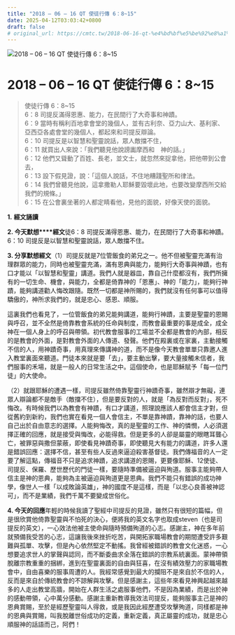 ```yaml
---
title: "2018 – 06 – 16 QT 使徒行傳 6：8~15"
date: 2025-04-12T03:03:42+0800
draft: false
# original_url: https://cmtc.tw/2018-06-16-qt-%e4%bd%bf%e5%be%92%e8%a1%8c%e5%82%b3-6%ef%bc%9a815
---
```


![2018 – 06 – 16 QT 使徒行傳 6：8~15](/images/qt.jpg   "2018 – 06 – 16 QT 使徒行傳 6：8~15")

# 2018 – 06 – 16 QT 使徒行傳 6：8~15

> 使徒行傳 6：8~15  
> 6：8 司提反滿得恩惠、能力，在民間行了大奇事和神蹟。  
> 6：9 當時有稱利百地拿會堂的幾個人，並有古利奈、亞力山大、基利家、亞西亞各處會堂的幾個人，都起來和司提反辯論。  
> 6：10 司提反是以智慧和聖靈說話，眾人敵擋不住，  
> 6：11 就買出人來說：「我們聽見他說謗讟摩西和　神的話。」  
> 6：12 他們又聳動了百姓、長老，並文士，就忽然來捉拿他，把他帶到公會去，  
> 6：13 設下假見證，說：「這個人說話，不住地糟踐聖所和律法。  
> 6：14 我們曾聽見他說，這拿撒勒人耶穌要毀壞此地，也要改變摩西所交給我們的規條。」  
> 6：15 在公會裏坐著的人都定睛看他，見他的面貌，好像天使的面貌。

**1.** **經文誦讀**

**2. 今天默想****經文**徒6：8 司提反滿得恩惠、能力，在民間行了大奇事和神蹟。  
6：10 司提反是以智慧和聖靈說話，眾人敵擋不住。

**3. 分享默想經文**（1）司提反就是7位管飯食的弟兄之一。他不但被聖靈充滿有治理群眾的能力，同時也被聖靈充滿，滿有恩典與能力，能夠行大奇事與神蹟，也有口才能以「以智慧和聖靈」講道。我們人就是器皿，靠自己什麼都沒有，我們所擁有的一切生命、機會，與能力，全都是倚靠神的「恩惠」、神的「能力」，能夠行神蹟，能夠講道勸人悔改跟隨。既然一切都是神所賜的，我們就沒有任何事可以值得驕傲的，神所求我們的，就是忠心、感恩、順服。

這裏我們也看見了，一位管飯食的弟兄能夠講道，能夠行神蹟，主要是聖靈的恩賜與呼召，並不全然是倚靠教會系統的任命與制度，而教會最重要的事是成全，成全神在一個人身上的呼召與帶領。初代教會服事的工場並不全都是教會的內部，相反的是教會的外面，是對教會外面的人傳道、發聲。他們在殿裏或在家裏，主動接觸不信的人，用神蹟奇事，用真理來傳講神的道，而不是像今天教會單單只靠邀人進入教堂裏面來聽道。門徒本來就是要「去」，要主動出擊，要大量接觸未信者，我們服事的禾場，就是一般人的日常生活之中。這個使命，也是耶穌賦予「每一位門徒」的大使命。

（2）就跟耶穌的遭遇一樣，司提反雖然倚靠聖靈行神蹟奇事，雖然辯才無礙，連眾人辯論都不是敵手（敵擋不住），但是要反對的人，就是「為反對而反對」，死不悔改。有時候我們以為教會有神蹟，有口才講道，照理說應該人都會信主才對，但從舊約到新約，我們也實在看見一個人會信主，不單是靠神蹟，靠神的話，也要人自己出於自由意志的選擇。人能夠悔改，真的是聖靈的工作、神的憐憫，人必須選擇正確的回應，就是接受與悔改，必能得救。但是更多的人卻是屬靈的眼瞎耳聾心亡，被罪惡與撒但蒙蔽，即使看見神蹟奇事，即使聽見大有能力的講道，許多人還是錯誤回應：選擇不信，甚至有些人反過來逼迫殺害基督徒。我們傳福音的人一定要了解這點，傳福音不只是追求神蹟，追求講道的恩賜，更要像耶穌、12使徒、司提反、保羅、歷世歷代的門徒一樣，要隨時準備被逼迫與殉道。服事主能夠帶人信主是神的恩典，能夠為主被逼迫與殉道更是恩典。我們不能只有錯誤的成功神學，像世人一樣「以成敗論英雄」，神的國度不是這樣，而是「以忠心良善被神認可」，而不是業績，我們千萬不要變成世俗化。

**4. 今天的回應**年輕的時候我讀了聖經中司提反的見證，雖然只有很短的篇幅，但是很欣賞他倚靠聖靈與不怕死的決心，便將我的英文名字也取成steven（也是司提反的英文），一心效法他被主使命與隨時預備殉道的心志。感謝主，神在多年前就預備我受苦的心志，這讓我後來挫折吃苦，與開拓家職場教會的期間遭受許多艱難與孤單、攻擊，但是內心依然堅定不動搖。我曾經被錯誤的教會文化迷惑，一心想要追求世人的掌聲與認同，而不斷委曲求全落在錯誤的宗教系統裏面。蒙神帶領脫離宗教重重的捆綁，進到在聖靈裏面的自由與狂喜，在沒有績效壓力的家職場教會中，自由喜樂的服事周遭的人。我經常感覺到最大的攔阻不是來自於不信的人，反而是來自於傳統教會的不諒解與攻擊。但是感謝主，這些年來看見神興起越來越多的人走出教堂高牆，開始在人群生活之處服事他們，不是因為業績，而是出於神的感動帶領，心中萬分感動。感謝主重新教導我效法司提反，能夠服事主己是神的恩典賞賜，至於是經歷聖靈叫人得救，或是我因此經歷遭受攻擊殉道，同樣都是神的恩典與賞賜，叫我脫離世俗成功的定義，重新定義，真正屬靈的成功，就是忠心順服神的話語而己，阿們！